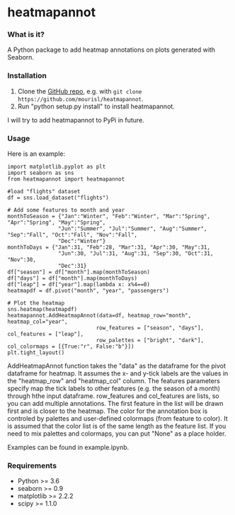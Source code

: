 heatmapannot
======

### What is it?
A Python package to add heatmap annotations on plots generated with Seaborn. 

### Installation

1. Clone the [GitHub repo](https://github.com/mourisl/heatmapannot), e.g. with `git clone https://github.com/mourisl/heatmapannot`.
2. Run "python setup.py install" to install heatmapannot.

I will try to add heatmapannot to PyPi in future.

### Usage
Here is an example:

```
import matplotlib.pyplot as plt
import seaborn as sns
from heatmapannot import heatmapannot

#load "flights" dataset
df = sns.load_dataset("flights")

# Add some features to month and year
monthToSeason = {"Jan":"Winter", "Feb":"Winter", "Mar":"Spring", "Apr":"Spring", "May":"Spring",
                "Jun":"Summer", "Jul":"Summer", "Aug":"Summer", "Sep":"Fall", "Oct":"Fall", "Nov":"Fall",
                "Dec":"Winter"}
monthToDays = {"Jan":31, "Feb":28, "Mar":31, "Apr":30, "May":31,
                "Jun":30, "Jul":31, "Aug":31, "Sep":30, "Oct":31, "Nov":30,
                "Dec":31}
df["season"] = df["month"].map(monthToSeason)
df["days"] = df["month"].map(monthToDays)
df["leap"] = df["year"].map(lambda x: x%4==0)
heatmapdf = df.pivot("month", "year", "passengers")

# Plot the heatmap
sns.heatmap(heatmapdf)
heatmapannot.AddHeatmapAnnot(data=df, heatmap_row="month", heatmap_col="year",
                            row_features = ["season", "days"], col_features = ["leap"],
                            row_palettes = ["bright", "dark"], col_colormaps = [{True:"r", False:"b"}])
plt.tight_layout()
```

AddHeatmapAnnot function takes the "data" as the dataframe for the pivot dataframe for heatmap. It assumes the x- and y-tick labels are the values in the "heatmap_row" and "heatmap_col" column. The features parameters specify map the tick labels to other features (e.g. the season of a month) through hthe input dataframe. row_features and col_features are lists, so you can add multiple annotations. The first feature in the list will be drawn first and is closer to the heatmap. The color for the annotation box is controled by palettes and user-defined colormaps (from feature to color). It is assumed that the color list is of the same length as the feature list. If you need to mix palettes and colormaps, you can put "None" as a place holder.  

Examples can be found in example.ipynb.

### Requirements
+ Python >= 3.6
+ seaborn >= 0.9
+ matplotlib >= 2.2.2
+ scipy >= 1.1.0

